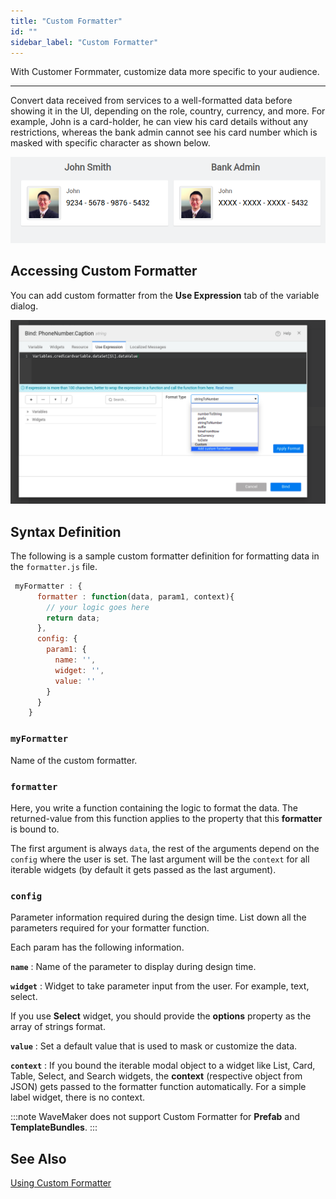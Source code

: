 ```yaml
---
title: "Custom Formatter"
id: ""
sidebar_label: "Custom Formatter"
---
```

With Customer Formmater, customize data more specific to your audience.

---

Convert data received from services to a well-formatted data before showing it in the UI, depending on the role, country, currency, and more. For example, John is a card-holder, he can view his card details without any restrictions, whereas the bank admin cannot see his card number which is masked with specific character  as shown below.

![Credit card number formatter](/learn/assets/credit-card.png)

## Accessing Custom Formatter

You can add custom formatter from the **Use Expression** tab of the variable dialog.

![Add custom formatter](/learn/assets/add-custom-formatter.png)

## Syntax Definition

The following is a sample custom formatter definition for formatting data in the `formatter.js` file.

```js
 myFormatter : {
      formatter : function(data, param1, context){
        // your logic goes here
        return data;
      },
      config: {
        param1: {
          name: '',
          widget: '',
          value: ''
        }
      }
    }
```

### `myFormatter`

Name of the custom formatter.

### `formatter`

Here, you write a function containing the logic to format the data. The returned-value from this function applies to the property that this **formatter** is bound to.

The first argument is always `data`, the rest of the arguments depend on the `config` where the user is set. The last argument will be the `context` for all iterable widgets (by default it gets passed as the last argument).

### `config`

Parameter information required during the design time. List down all the parameters required for your formatter function.

Each param has the following information.

**`name`** : Name of the parameter to display during design time.

**`widget`** : Widget to take parameter input from the user. For example, text, select.

If you use **Select** widget, you should provide the **options** property as the array of strings format.

**`value`** : Set a default value that is used to mask or customize the data.

**`context`** : If you bound the iterable modal object to a widget like List, Card, Table, Select, and Search widgets, the **context** (respective object from JSON) gets passed to the formatter function automatically. For a simple label widget, there is no context.

:::note
WaveMaker does not support Custom Formatter for **Prefab** and **TemplateBundles**.
:::

## See Also

[Using Custom Formatter](/learn/how-tos/using-custom-formatter)
